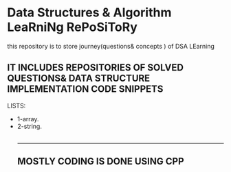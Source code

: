 # Data Structures & Algorithm LeaRniNg RePoSiToRy
this repository is to store  journey(questions&amp; concepts ) of DSA LEarning
<h2>IT INCLUDES REPOSITORIES OF SOLVED QUESTIONS& DATA STRUCTURE IMPLEMENTATION CODE SNIPPETS</h2>
<P>LISTS:</P>
<ul>
  <li>1-array.</li>
  <li>2-string.</li>
<br>
  <hr>
  <h2>MOSTLY CODING IS DONE USING CPP </h2>
